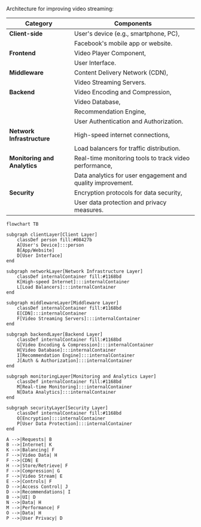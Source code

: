 Architecture for improving video streaming:


| **Category**               | **Components**                               |
|---------------------------|---------------------------------------------|
| **Client-side**           | User's device (e.g., smartphone, PC),       |
|                           | Facebook's mobile app or website.           |
| **Frontend**              | Video Player Component,                     |
|                           | User Interface.                             |
| **Middleware**            | Content Delivery Network (CDN),             |
|                           | Video Streaming Servers.                    |
| **Backend**               | Video Encoding and Compression,             |
|                           | Video Database,                             |
|                           | Recommendation Engine,                     |
|                           | User Authentication and Authorization.      |
| **Network Infrastructure** | High-speed internet connections,            |
|                           | Load balancers for traffic distribution.    |
| **Monitoring and Analytics** | Real-time monitoring tools to track video performance, |
|                             | Data analytics for user engagement and quality improvement. |
| **Security**              | Encryption protocols for data security,      |
|                           | User data protection and privacy measures.   |


```mermaid
flowchart TB

subgraph clientLayer[Client Layer]
    classDef person fill:#08427b
    A[User's Device]:::person
    B[App/Website]
    D[User Interface]
end

subgraph networkLayer[Network Infrastructure Layer]
    classDef internalContainer fill:#1168bd
    K[High-speed Internet]:::internalContainer
    L[Load Balancers]:::internalContainer
end

subgraph middlewareLayer[Middleware Layer]
    classDef internalContainer fill:#1168bd
    E[CDN]:::internalContainer
    F[Video Streaming Servers]:::internalContainer
end

subgraph backendLayer[Backend Layer]
    classDef internalContainer fill:#1168bd
    G[Video Encoding & Compression]:::internalContainer
    H[Video Database]:::internalContainer
    I[Recommendation Engine]:::internalContainer
    J[Auth & Authorization]:::internalContainer
end

subgraph monitoringLayer[Monitoring and Analytics Layer]
    classDef internalContainer fill:#1168bd
    M[Real-time Monitoring]:::internalContainer
    N[Data Analytics]:::internalContainer
end

subgraph securityLayer[Security Layer]
    classDef internalContainer fill:#1168bd
    O[Encryption]:::internalContainer
    P[User Data Protection]:::internalContainer
end

A -->|Requests| B
B -->|Internet| K
K -->|Balancing| F
F -->|Video Data| H
F -->|CDN| E
H -->|Store/Retrieve| F
F -->|Compression| G
F -->|Video Stream| E
E -->|Controls| F
D -->|Access Control| J
D -->|Recommendations| I
B -->|UI| D
N -->|Data| H
M -->|Performance| F
O -->|Data| H
P -->|User Privacy| D
```
